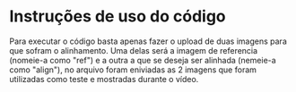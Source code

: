 # Instruções de uso do código

Para executar o código basta apenas fazer o upload de duas imagens para que sofram o alinhamento.
Uma delas será a imagem de referencia (nomeie-a como "ref") e a outra a que se deseja ser 
alinhada (nemeie-a como "align"), no arquivo foram eniviadas as 2 imagens que foram utilizadas
como teste e mostradas durante o vídeo.
